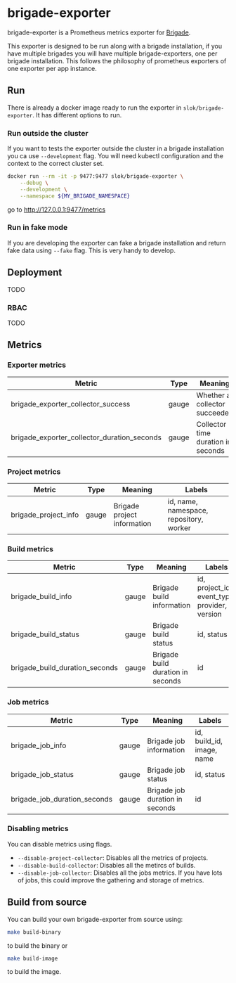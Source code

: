 # brigade-exporter

brigade-exporter is a Prometheus metrics exporter for [Brigade].

This exporter is designed to be run along with a brigade installation, if you have multiple brigades you will have multiple brigade-exporters, one per brigade installation. This follows the philosophy of prometheus exporters of one exporter per app instance.

## Run

There is already a docker image ready to run the exporter in `slok/brigade-exporter`. It has different options to run.

### Run outside the cluster

If you want to tests the exporter outside the cluster in a brigade installation you ca use `--development` flag. You will need kubectl configuration and the context to the correct cluster set.

```bash
docker run --rm -it -p 9477:9477 slok/brigade-exporter \
    --debug \
    --development \
    --namespace ${MY_BRIGADE_NAMESPACE}
```

go to http://127.0.0.1:9477/metrics

### Run in fake mode

If you are developing the exporter can fake a brigade installation and return fake data using `--fake` flag. This is very handy to develop.

## Deployment

TODO

### RBAC

TODO

## Metrics

### Exporter metrics

| Metric                                      | Type  | Meaning                            | Labels    |
| ------------------------------------------- | ----- | ---------------------------------- | --------- |
| brigade_exporter_collector_success          | gauge | Whether a collector succeeded      | collector |
| brigade_exporter_collector_duration_seconds | gauge | Collector time duration in seconds | collector |

### Project metrics

| Metric               | Type  | Meaning                     | Labels                                  |
| -------------------- | ----- | --------------------------- | --------------------------------------- |
| brigade_project_info | gauge | Brigade project information | id, name, namespace, repository, worker |

### Build metrics

| Metric                         | Type  | Meaning                           | Labels                                        |
| ------------------------------ | ----- | --------------------------------- | --------------------------------------------- |
| brigade_build_info             | gauge | Brigade build information         | id, project_id, event_type, provider, version |
| brigade_build_status           | gauge | Brigade build status              | id, status                                    |
| brigade_build_duration_seconds | gauge | Brigade build duration in seconds | id                                            |

### Job metrics

| Metric                       | Type  | Meaning                         | Labels                    |
| ---------------------------- | ----- | ------------------------------- | ------------------------- |
| brigade_job_info             | gauge | Brigade job information         | id, build_id, image, name |
| brigade_job_status           | gauge | Brigade job status              | id, status                |
| brigade_job_duration_seconds | gauge | Brigade job duration in seconds | id                        |

### Disabling metrics

You can disable metrics using flags.

- `--disable-project-collector`: Disables all the metrics of projects.
- `--disable-build-collector`: Disables all the metircs of builds.
- `--disable-job-collector`: Disables all the jobs metrics. If you have lots of jobs, this could improve the gathering and storage of metrics.

## Build from source

You can build your own brigade-exporter from source using:

```bash
make build-binary
```

to build the binary or

```bash
make build-image
```

to build the image.

[brigade]: https://brigade.sh
